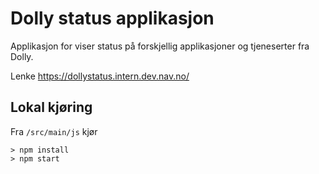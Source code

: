 # Dolly status applikasjon

Applikasjon for viser status på forskjellig applikasjoner og tjeneserter fra Dolly. 

Lenke https://dollystatus.intern.dev.nav.no/ 

## Lokal kjøring
Fra `/src/main/js` kjør
```
> npm install
> npm start
```
